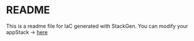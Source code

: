 # README
This is a readme file for IaC generated with StackGen.
You can modify your appStack -> [here](http://main.dev.stackgen.com/appstacks/4b5ce116-9f2d-4388-a657-f7adc6302071)
